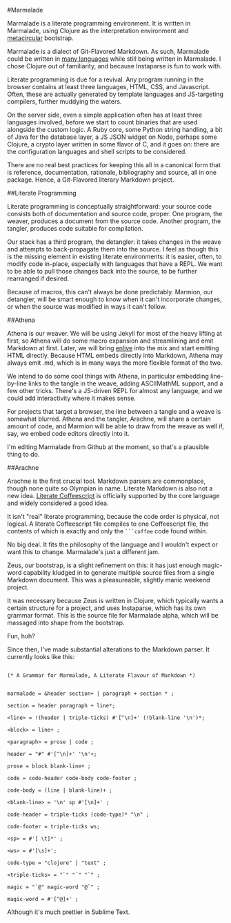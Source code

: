#Marmalade

Marmalade is a literate programming environment. It is written in Marmalade, using Clojure as the interpretation environment and [metacircular](http://en.wikipedia.org/wiki/Meta-circular_evaluator) bootstrap. 

Marmalade is a dialect of Git-Flavored Markdown. As such, Marmalade could be written in [many languages](https://github.com/github/linguist/blob/master/lib/linguist/languages.yml) while still being written in Marmalade. I chose Clojure out of familiarity, and because Instaparse is fun to work with. 

Literate programming is due for a revival. Any program running in the browser contains at least three languages, HTML, CSS, and Javascript. Often, these are actually generated by template languages and JS-targeting compilers, further muddying the waters.

On the server side, even a simple application often has at least three languages involved, before we start to count binaries that are used alongside the custom logic. A Ruby core, some Python string handling, a bit of Java for the database layer, a JS JSON widget on Node, perhaps some Clojure, a crypto layer written in some flavor of C, and it goes on: there are the configuration languages and shell scripts to be considered. 

There are no real best practices for keeping this all in a canonical form that is reference, documentation, rationale, bibliography and source, all in one package. Hence, a Git-Flavored literary Markdown project. 

##Literate Programming

Literate programming is conceptually straightforward: your source code consists both of documentation and source code, proper. One program, the weaver, produces a document from the source code. Another program, the tangler, produces code suitable for compilation. 

Our stack has a third program, the detangler: it takes changes in the weave and attempts to back-propagate them into the source. I feel as though this is the missing element in existing literate environments: it is easier, often, to modify code in-place, especially with languages that have a REPL. We want to be able to pull those changes back into the source, to be further rearranged if desired. 

Because of macros, this can't always be done predictably. Marmion, our detangler, will be smart enough to know when it can't incorporate changes, or when the source was modified in ways it can't follow. 

##Athena

Athena is our weaver. We will be using Jekyll for most of the heavy lifting at first, so Athena will do some macro expansion and streamlining and emit Markdown at first. Later, we will bring [enlive](https://github.com/cgrand/enlive) into the mix and start emitting HTML directly. Because HTML embeds directly into Markdown, Athena may always emit .md, which is in many ways the more flexible format of the two. 

We intend to do some cool things with Athena, in particular embedding line-by-line links to the tangle in the weave, adding ASCIIMathML support, and a few other tricks. There's a JS-driven REPL for almost any language, and we could add interactivity where it makes sense. 

For projects that target a browser, the line between a tangle and a weave is somewhat blurred. Athena and the tangler, Arachne, will share a certain amount of code, and Marmion will be able to draw from the weave as well if, say, we embed code editors directly into it. 

I'm editing Marmalade from Github at the moment, so that's a plausible thing to do. 

##Arachne

Arachne is the first crucial tool. Markdown parsers are commonplace, though none quite so Olympian in name. Literate Markdown is also not a new idea. [Literate Coffeescript](http://coffeescript.org/#literate) is officially supported by the core language and widely considered a good idea.

It isn't "real" literate programming, because the code order is physical, not logical. A literate Coffeescript file compiles to one Coffeescript file, the contents of which is exactly and only the ```` ```coffee ```` code found within.

No big deal. It fits the philosophy of the language and I wouldn't expect or want this to change. Marmalade's just a different jam.

Zeus, our bootstrap, is a slight refinement on this: it has just enough magic-word capability kludged in to generate multiple source files from a single Markdown document. This was a pleasureable, slightly manic weekend project.

It was necessary because Zeus is written in Clojure, which typically wants a certain structure for a project, and uses Instaparse, which has its own grammar format. This is the source file for Marmalade alpha, which will be massaged into shape from the bootstrap. 

Fun, huh?

Since then, I've made substantial alterations to the Markdown parser. It currently looks like this:

```

(* A Grammar for Marmalade, A Literate Flavour of Markdown *)


marmalade = &header section+ | paragraph + section * ;

section = header paragraph + line*;

<line> = !(header | triple-ticks) #'[^\n]+' (!blank-line '\n')*;

<block> = line+ ;

<paragraph> = prose | code ;

header = "#" #'[^\n]+' '\n'+; 

prose = block blank-line+ ;

code = code-header code-body code-footer ;

code-body = (line | blank-line)+ ;
 
<blank-line> = '\n' sp #'[\n]+' ;

code-header = triple-ticks (code-type)* "\n" ;

code-footer = triple-ticks ws; 

<sp> = #'[ \t]*' ;

<ws> = #'[\s]+';

code-type = "clojure" | "text" ;

<triple-ticks> = "`" "`" "`" ;

magic = "`@" magic-word "@`" ;

magic-word = #'[^@]+' ; 
```

Although it's much prettier in Sublime Text.
